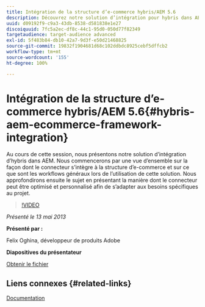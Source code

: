 ```yaml
---
title: Intégration de la structure d’e-commerce hybris/AEM 5.6
description: Découvrez notre solution d’intégration pour hybris dans AEM. Nous commencerons par une vue d’ensemble sur la façon dont le connecteur s’intègre à la structure d’e-commerce et sur ce que sont les workflows généraux lors de l’utilisation de cette solution. Nous approfondirons ensuite le sujet en présentant la manière dont le connecteur peut être optimisé et personnalisé afin de s’adapter aux besoins spécifiques au projet.
uuid: d09192f9-c9a3-43db-8538-d581838e1e27
discoiquuid: 7fc5a2ec-df8c-44c1-95d0-050d77f82349
targetaudience: target-audience advanced
exl-id: 5f483b84-db10-42a7-9d3f-e50d21468825
source-git-commit: 19832f1904681d68c102ddbdc8925cebf5dffcb2
workflow-type: tm+mt
source-wordcount: '155'
ht-degree: 100%

---
```


# Intégration de la structure d’e-commerce hybris/AEM 5.6{#hybris-aem-ecommerce-framework-integration}

Au cours de cette session, nous présentons notre solution d’intégration d’hybris dans AEM. Nous commencerons par une vue d’ensemble sur la façon dont le connecteur s’intègre à la structure d’e-commerce et sur ce que sont les workflows généraux lors de l’utilisation de cette solution. Nous approfondirons ensuite le sujet en présentant la manière dont le connecteur peut être optimisé et personnalisé afin de s’adapter aux besoins spécifiques au projet.

>[!VIDEO](https://video.tv.adobe.com/v/19578/?quality=9)

*Présenté le 13 mai 2013*

**Présenté par :**

Felix Oghina, développeur de produits Adobe

**Diapositives du présentateur**

[Obtenir le fichier](assets/hybris-aem-5-6-ecommerce-framework-integration.pdf)

## Liens connexes {#related-links}

[Documentation](https://docs.adobe.com/content/docs/en/cq/5-6-1/ecommerce/eCommerce-framework.html#Deploying%20eCommerce%20with%20hybris)

<!--
[Get back to the Overview](https://helpx.adobe.com/experience-manager/kt/eseminars/gems/aem-index.html)
-->
